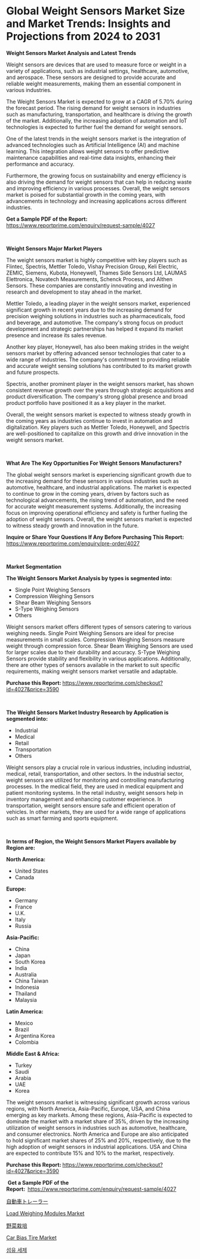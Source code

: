 <p><h1>Global Weight Sensors Market Size and Market Trends: Insights and Projections from 2024 to 2031</h1></p><p><strong>Weight Sensors Market Analysis and Latest Trends</strong></p>
<p><p>Weight sensors are devices that are used to measure force or weight in a variety of applications, such as industrial settings, healthcare, automotive, and aerospace. These sensors are designed to provide accurate and reliable weight measurements, making them an essential component in various industries.</p><p>The Weight Sensors Market is expected to grow at a CAGR of 5.70% during the forecast period. The rising demand for weight sensors in industries such as manufacturing, transportation, and healthcare is driving the growth of the market. Additionally, the increasing adoption of automation and IoT technologies is expected to further fuel the demand for weight sensors.</p><p>One of the latest trends in the weight sensors market is the integration of advanced technologies such as Artificial Intelligence (AI) and machine learning. This integration allows weight sensors to offer predictive maintenance capabilities and real-time data insights, enhancing their performance and accuracy.</p><p>Furthermore, the growing focus on sustainability and energy efficiency is also driving the demand for weight sensors that can help in reducing waste and improving efficiency in various processes. Overall, the weight sensors market is poised for substantial growth in the coming years, with advancements in technology and increasing applications across different industries.</p></p>
<p><strong>Get a Sample PDF of the Report:&nbsp;</strong> <a href="https://www.reportprime.com/enquiry/request-sample/4027">https://www.reportprime.com/enquiry/request-sample/4027</a></p>
<p>&nbsp;</p>
<p><strong>Weight Sensors Major Market Players</strong></p>
<p><p>The weight sensors market is highly competitive with key players such as Flintec, Spectris, Mettler Toledo, Vishay Precision Group, Keli Electric, ZEMIC, Siemens, Kubota, Honeywell, Thames Side Sensors Ltd, LAUMAS Elettronica, Novatech Measurements, Schenck Process, and Althen Sensors. These companies are constantly innovating and investing in research and development to stay ahead in the market.</p><p>Mettler Toledo, a leading player in the weight sensors market, experienced significant growth in recent years due to the increasing demand for precision weighing solutions in industries such as pharmaceuticals, food and beverage, and automotive. The company's strong focus on product development and strategic partnerships has helped it expand its market presence and increase its sales revenue.</p><p>Another key player, Honeywell, has also been making strides in the weight sensors market by offering advanced sensor technologies that cater to a wide range of industries. The company's commitment to providing reliable and accurate weight sensing solutions has contributed to its market growth and future prospects.</p><p>Spectris, another prominent player in the weight sensors market, has shown consistent revenue growth over the years through strategic acquisitions and product diversification. The company's strong global presence and broad product portfolio have positioned it as a key player in the market.</p><p>Overall, the weight sensors market is expected to witness steady growth in the coming years as industries continue to invest in automation and digitalization. Key players such as Mettler Toledo, Honeywell, and Spectris are well-positioned to capitalize on this growth and drive innovation in the weight sensors market.</p></p>
<p>&nbsp;</p>
<p><strong>What Are The Key Opportunities For Weight Sensors Manufacturers?</strong></p>
<p><p>The global weight sensors market is experiencing significant growth due to the increasing demand for these sensors in various industries such as automotive, healthcare, and industrial applications. The market is expected to continue to grow in the coming years, driven by factors such as technological advancements, the rising trend of automation, and the need for accurate weight measurement systems. Additionally, the increasing focus on improving operational efficiency and safety is further fueling the adoption of weight sensors. Overall, the weight sensors market is expected to witness steady growth and innovation in the future.</p></p>
<p><strong>Inquire or Share Your Questions If Any Before Purchasing This Report:</strong> <a href="https://www.reportprime.com/enquiry/pre-order/4027">https://www.reportprime.com/enquiry/pre-order/4027</a></p>
<p>&nbsp;</p>
<p><strong>Market Segmentation</strong></p>
<p><strong>The Weight Sensors Market Analysis by types is segmented into:</strong></p>
<p><ul><li>Single Point Weighing Sensors</li><li>Compression Weighing Sensors</li><li>Shear Beam Weighing Sensors</li><li>S-Type Weighing Sensors</li><li>Others</li></ul></p>
<p><p>Weight sensors market offers different types of sensors catering to various weighing needs. Single Point Weighing Sensors are ideal for precise measurements in small scales. Compression Weighing Sensors measure weight through compression force. Shear Beam Weighing Sensors are used for larger scales due to their durability and accuracy. S-Type Weighing Sensors provide stability and flexibility in various applications. Additionally, there are other types of sensors available in the market to suit specific requirements, making weight sensors market versatile and adaptable.</p></p>
<p><strong>Purchase this Report:&nbsp;</strong><a href="https://www.reportprime.com/checkout?id=4027&price=3590">https://www.reportprime.com/checkout?id=4027&price=3590</a></p>
<p>&nbsp;</p>
<p><strong>The Weight Sensors Market Industry Research by Application is segmented into:</strong></p>
<p><ul><li>Industrial</li><li>Medical</li><li>Retail</li><li>Transportation</li><li>Others</li></ul></p>
<p><p>Weight sensors play a crucial role in various industries, including industrial, medical, retail, transportation, and other sectors. In the industrial sector, weight sensors are utilized for monitoring and controlling manufacturing processes. In the medical field, they are used in medical equipment and patient monitoring systems. In the retail industry, weight sensors help in inventory management and enhancing customer experience. In transportation, weight sensors ensure safe and efficient operation of vehicles. In other markets, they are used for a wide range of applications such as smart farming and sports equipment.</p></p>
<p>&nbsp;</p>
<p><strong>In terms of Region, the Weight Sensors Market Players available by Region are:</strong></p>
<p>
    <p> <strong> North America: </strong>
        <ul>
            <li>United States</li>
            <li>Canada</li>
        </ul>
        </p> 
    <p> <strong> Europe: </strong>
        <ul>
            <li>Germany</li>
            <li>France</li>
            <li>U.K.</li>
            <li>Italy</li>
            <li>Russia</li>
        </ul>
        </p> 
    <p> <strong> Asia-Pacific: </strong>
        <ul>
            <li>China</li>
            <li>Japan</li>
            <li>South Korea</li>
            <li>India</li>
            <li>Australia</li>
            <li>China Taiwan</li>
            <li>Indonesia</li>
            <li>Thailand</li>
            <li>Malaysia</li>
        </ul>
        </p> 
    <p> <strong> Latin America: </strong>
        <ul>
            <li>Mexico</li>
            <li>Brazil</li>
            <li>Argentina Korea</li>
            <li>Colombia</li>
        </ul>
        </p> 
    <p> <strong> Middle East & Africa: </strong>
        <ul>
            <li>Turkey</li>
            <li>Saudi</li>
            <li>Arabia</li>
            <li>UAE</li>
            <li>Korea</li>
        </ul>
    </p>
    </p>
<p><p>The weight sensors market is witnessing significant growth across various regions, with North America, Asia-Pacific, Europe, USA, and China emerging as key markets. Among these regions, Asia-Pacific is expected to dominate the market with a market share of 35%, driven by the increasing utilization of weight sensors in industries such as automotive, healthcare, and consumer electronics. North America and Europe are also anticipated to hold significant market shares of 25% and 20%, respectively, due to the high adoption of weight sensors in industrial applications. USA and China are expected to contribute 15% and 10% to the market, respectively.</p></p>
<p><strong>Purchase this Report: </strong><a href="https://www.reportprime.com/checkout?id=4027&price=3590">https://www.reportprime.com/checkout?id=4027&price=3590</a></p>
<p>&nbsp;<strong>Get a Sample PDF of the Report:&nbsp;&nbsp;</strong><a href="https://www.reportprime.com/enquiry/request-sample/4027">https://www.reportprime.com/enquiry/request-sample/4027</a></p>
<p><strong></strong></p>
<p><p><a href="https://github.com/xtkhtofdt934839/Market-Research-Report-List-1/blob/main/273846614910.md">自動車トレーラー</a></p><p><a href="https://github.com/mancsybtousav/Market-Research-Report-List-1/blob/main/load-weighing-modules-market.md">Load Weighing Modules Market</a></p><p><a href="https://github.com/ddwcuskozol07187/Market-Research-Report-List-1/blob/main/115071314911.md">野菜栽培</a></p><p><a href="https://issuu.com/reportprime-2/docs/car-bias-tire-market-size-2030.pptx">Car Bias Tire Market</a></p><p><a href="https://github.com/PercyHagernes9778/Market-Research-Report-List-1/blob/main/572971613888.md">섬유 세제</a></p></p>